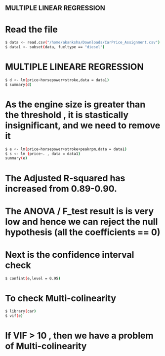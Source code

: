 ## MULTIPLE LINEAR REGRESSION
# Read the file

```bash
$ data <- read.csv("/home/akanksha/Downloads/CarPrice_Assignment.csv")
$ data1 <- subset(data, fueltype == "diesel")
```
# MULTIPLE LINEARE REGRESSION

```bash
$ d <- lm(price~horsepower+stroke,data = data1)
$ summary(d)
```
# As the engine size is greater than the threshold , it is stastically insignificant, and we need to remove it
```bash
$ e <- lm(price~horsepower+stroke+peakrpm,data = data1)
$ s <- lm (price~. , data = data1)
summary(e)
```
# The Adjusted R-squared has increased from 0.89-0.90.
# The ANOVA / F_test result is is very low and hence we can reject the null hypothesis (all the coefficients == 0)
# Next is the confidence interval check
```bash
$ confint(e,level = 0.95)
```
# To check Multi-colinearity
```bash
$ library(car)
$ vif(e)
```
# If VIF > 10 , then we have a problem of Multi-colinearity
